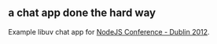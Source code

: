 ## a chat app done the hard way

Example libuv chat app for
[NodeJS Conference - Dublin 2012](http://www.nodedublin.com/).
